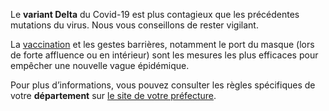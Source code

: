 Le **variant Delta** du Covid-19 est plus contagieux que les précédentes mutations du virus. Nous vous conseillons de rester vigilant.

La [vaccination](https://mesconseilscovid.sante.gouv.fr/je-veux-me-faire-vacciner.html) et les gestes barrières, notamment le port du masque (lors de forte affluence ou en intérieur) sont les mesures les plus efficaces pour empêcher une nouvelle vague épidémique.

<div class="conseil">

Pour plus d’informations, vous pouvez consulter les règles spécifiques de votre **département** sur <a href="#conseils-departement" id="lien-prefecture">le site de votre préfecture</a>.

</div>
